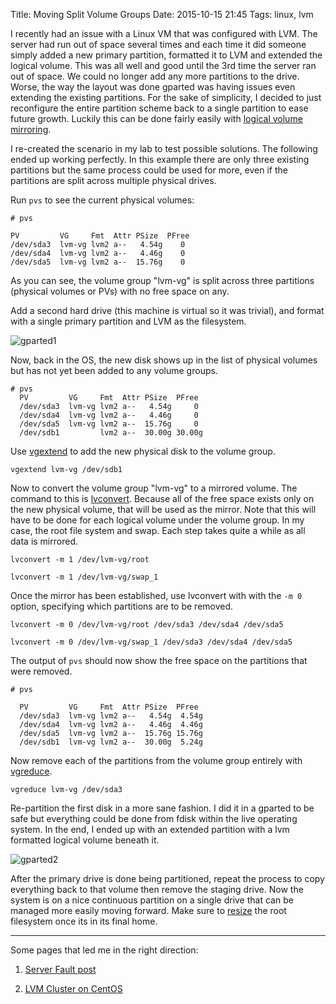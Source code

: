 Title: Moving Split Volume Groups
Date: 2015-10-15 21:45
Tags: linux, lvm

I recently had an issue with a Linux VM that was configured with LVM. The server had run out of space several times and each time it did someone simply added a new primary partition, formatted it to LVM and extended the logical volume. This was all well and good until the 3rd time the server ran out of space. We could no longer add any more partitions to the drive. Worse, the way the layout was done gparted was having issues even extending the existing partitions. For the sake of simplicity, I decided to just reconfigure the entire partition scheme back to a single partition to ease future growth. Luckily this can be done fairly easily with [logical volume mirroring](https://access.redhat.com/documentation/en-US/Red_Hat_Enterprise_Linux/6/html/Logical_Volume_Manager_Administration/mirrored_volumes.html).

I re-created the scenario in my lab to test possible solutions. The following ended up working perfectly. In this example there are only three existing partitions but the same process could be used for more, even if the partitions are split across multiple physical drives.

Run `pvs` to see the current physical volumes:

```
# pvs

PV         VG     Fmt  Attr PSize  PFree
/dev/sda3  lvm-vg lvm2 a--   4.54g    0
/dev/sda4  lvm-vg lvm2 a--   4.46g    0
/dev/sda5  lvm-vg lvm2 a--  15.76g    0
```

As you can see, the volume group "lvm-vg" is split across three partitions (physical volumes or PVs) with no free space on any.

Add a second hard drive (this machine is virtual so it was trivial), and format with a single primary partition and LVM as the filesystem.

![gparted1](/images/2015/10/gparted1.PNG)

Now, back in the OS, the new disk shows up in the list of physical volumes but has not yet been added to any volume groups.

```
# pvs
  PV         VG     Fmt  Attr PSize  PFree
  /dev/sda3  lvm-vg lvm2 a--   4.54g     0
  /dev/sda4  lvm-vg lvm2 a--   4.46g     0
  /dev/sda5  lvm-vg lvm2 a--  15.76g     0
  /dev/sdb1         lvm2 a--  30.00g 30.00g

```
Use [vgextend](http://linux.die.net/man/8/vgextend) to add the new physical disk to the volume group.

`vgextend lvm-vg /dev/sdb1`

Now to convert the volume group "lvm-vg" to a mirrored volume.  The command to this is [lvconvert](http://linux.die.net/man/8/lvconvert). Because all of the free space exists only on the new physical volume, that will be used as the mirror. Note that this will have to be done for each logical volume under the volume group. In my case, the root file system and swap. Each step takes quite a while as all data is mirrored.

`lvconvert -m 1 /dev/lvm-vg/root` 

`lvconvert -m 1 /dev/lvm-vg/swap_1`

Once the mirror has been established, use lvconvert with with the `-m 0` option, specifying which partitions are to be removed.

`lvconvert -m 0 /dev/lvm-vg/root /dev/sda3 /dev/sda4 /dev/sda5`

`lvconvert -m 0 /dev/lvm-vg/swap_1 /dev/sda3 /dev/sda4 /dev/sda5`

The output of `pvs` should now show the free space on the partitions that were removed.

```
# pvs

  PV         VG     Fmt  Attr PSize  PFree
  /dev/sda3  lvm-vg lvm2 a--   4.54g  4.54g
  /dev/sda4  lvm-vg lvm2 a--   4.46g  4.46g
  /dev/sda5  lvm-vg lvm2 a--  15.76g 15.76g
  /dev/sdb1  lvm-vg lvm2 a--  30.00g  5.24g
```

Now remove each of the partitions from the volume group entirely with [vgreduce](http://www.tldp.org/HOWTO/LVM-HOWTO/removepvsfromvg.html).

`vgreduce lvm-vg /dev/sda3`

Re-partition the first disk in a more sane fashion. I did it in a gparted to be safe but everything could be done from fdisk within the live operating system. In the end, I ended up with an extended partition with a lvm formatted logical volume beneath it.

![gparted2](/images/2015/10/Screenshot_101915_091553_PM.jpg)

After the primary drive is done being partitioned, repeat the process to copy everything back to that volume then remove the staging drive. Now the system is on a nice continuous partition on a single drive that can be managed more easily moving forward. Make sure to [resize](https://access.redhat.com/documentation/en-US/Red_Hat_Enterprise_Linux/6/html/Storage_Administration_Guide/ext4grow.html) the root filesystem once its in its final home.

---

Some pages that led me in the right direction:

1. [Server Fault post](http://serverfault.com/questions/229812/is-it-possible-to-convert-striped-logical-volume-to-linear-logical-volume)

2. [LVM Cluster on CentOS](https://centos.org/docs/5/html/5.1/Cluster_Logical_Volume_Manager/mirror_reconfigure.html)


